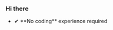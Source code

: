 ### Hi there

<!--
**codeswitch-camp/codeswitch-camp** is a ✨ _special_ ✨ repository because its `README.md` (this file) appears on your GitHub profile.
-->

<ul>
		<li>✔ **No coding** experience required</li>
	</ul>
